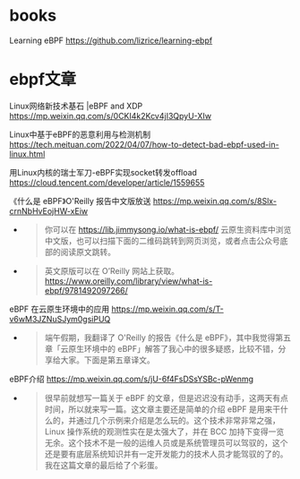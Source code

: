 
# books

Learning eBPF https://github.com/lizrice/learning-ebpf

# ebpf文章

Linux网络新技术基石 |​eBPF and XDP https://mp.weixin.qq.com/s/0CKI4k2Kcv4jI3QpyU-XIw

Linux中基于eBPF的恶意利用与检测机制 https://tech.meituan.com/2022/04/07/how-to-detect-bad-ebpf-used-in-linux.html

用Linux内核的瑞士军刀-eBPF实现socket转发offload https://cloud.tencent.com/developer/article/1559655

《什么是 eBPF》O'Reilly 报告中文版放送 https://mp.weixin.qq.com/s/8Slx-crnNbHvEojHW-xEiw
- > 你可以在 https://lib.jimmysong.io/what-is-ebpf/ 云原生资料库中浏览中文版，也可以扫描下面的二维码跳转到网页浏览，或者点击公众号底部的阅读原文跳转。
- > 英文原版可以在 O’Reilly 网站上获取。 https://www.oreilly.com/library/view/what-is-ebpf/9781492097266/

eBPF 在云原生环境中的应用 https://mp.weixin.qq.com/s/T-v6wM3JZNuSJym0gsiPUQ
- > 端午假期，我翻译了 O'Reilly 的报告《什么是 eBPF》，其中我觉得第五章「云原生环境中的 eBPF」解答了我心中的很多疑惑，比较不错，分享给大家。下面是第五章译文。

eBPF介绍 https://mp.weixin.qq.com/s/jU-6f4FsDSsYSBc-pWenmg
- > 很早前就想写一篇关于 eBPF 的文章，但是迟迟没有动手，这两天有点时间，所以就来写一篇。这文章主要还是简单的介绍 eBPF 是用来干什么的，并通过几个示例来介绍是怎么玩的。这个技术非常非常之强，Linux 操作系统的观测性实在是太强大了，并在 BCC 加持下变得一览无余。这个技术不是一般的运维人员或是系统管理员可以驾驭的，这个还是要有底层系统知识并有一定开发能力的技术人员才能驾驭的了的。我在这篇文章的最后给了个彩蛋。
